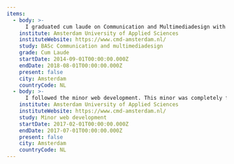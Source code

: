 ```yaml
---
items:
  - body: >-
      I graduated cum laude on Communication and Multimediadesign with full marks (10) on an interactive real-time data visualization application on charge station monitoring. This included an application flow and interactive dashboard application.
    institute: Amsterdam University of Applied Sciences
    instituteWebsite: https://www.cmd-amsterdam.nl/
    study: BASc Communication and multimediadesign
    grade: Cum Laude
    startDate: 2014-09-01T00:00:00.000Z
    endDate: 2018-08-01T00:00:00.000Z
    present: false
    city: Amsterdam
    countryCode: NL
  - body: >-
      I followed the minor web development. This minor was completely focussed on developing for the web. I did courses in real-time web, browser technologies, web performance, single-page applications and more.
    institute: Amsterdam University of Applied Sciences
    instituteWebsite: https://www.cmd-amsterdam.nl/
    study: Minor web development
    startDate: 2017-02-01T00:00:00.000Z
    endDate: 2017-07-01T00:00:00.000Z
    present: false
    city: Amsterdam
    countryCode: NL
---
```

